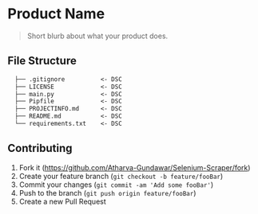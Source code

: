 
# Product Name

> Short blurb about what your product does.

## File Structure

```markdown
  ├── .gitignore          <- DSC
  ├── LICENSE             <- DSC
  ├── main.py             <- DSC
  ├── Pipfile             <- DSC
  ├── PROJECTINFO.md      <- DSC
  ├── README.md           <- DSC
  └── requirements.txt    <- DSC

```

## Contributing

1. Fork it (<https://github.com/Atharva-Gundawar/Selenium-Scraper/fork>)
2. Create your feature branch (`git checkout -b feature/fooBar`)
3. Commit your changes (`git commit -am 'Add some fooBar'`)
4. Push to the branch (`git push origin feature/fooBar`)
5. Create a new Pull Request
